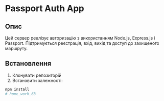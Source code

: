 # Passport Auth App

## Опис
Цей сервер реалізує авторизацію з використанням Node.js, Express.js і Passport. Підтримується реєстрація, вхід, вихід та доступ до захищеного маршруту.

## Встановлення
1. Клонувати репозиторій
2. Встановити залежності:
```bash
npm install
#   h o m e _ w o r k _ 6 3  
 